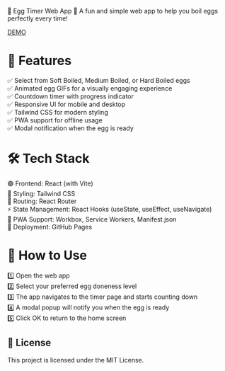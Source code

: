 🥚 Egg Timer Web App
🚀 A fun and simple web app to help you boil eggs perfectly every time!

[DEMO](https://ruksinadev.github.io/egg-boiler/)

# 🌟 Features
✅ Select from Soft Boiled, Medium Boiled, or Hard Boiled eggs<br>
✅ Animated egg GIFs for a visually engaging experience<br>
✅ Countdown timer with progress indicator<br>
✅ Responsive UI for mobile and desktop<br>
✅ Tailwind CSS for modern styling<br>
✅ PWA support for offline usage<br>
✅ Modal notification when the egg is ready

# 🛠 Tech Stack
🟢 Frontend: React (with Vite)<br>
🎨 Styling: Tailwind CSS<br>
🔗 Routing: React Router<br>
⚡ State Management: React Hooks (useState, useEffect, useNavigate)<br>
📲 PWA Support: Workbox, Service Workers, Manifest.json<br>
🚀 Deployment: GitHub Pages


# 🎯 How to Use
1️⃣ Open the web app<br>
2️⃣ Select your preferred egg doneness level<br>
3️⃣ The app navigates to the timer page and starts counting down<br>
4️⃣ A modal popup will notify you when the egg is ready<br>
5️⃣ Click OK to return to the home screen<br>

## 📜 License
This project is licensed under the MIT License.